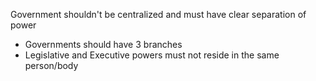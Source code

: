 

Government shouldn't be centralized and must have clear separation of power 
- Governments should have 3 branches
- Legislative and Executive powers must not reside in the same person/body

